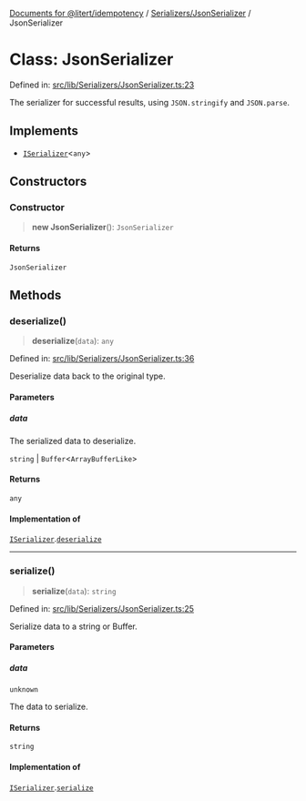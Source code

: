 [Documents for @litert/idempotency](../../../index.md) / [Serializers/JsonSerializer](../index.md) / JsonSerializer

# Class: JsonSerializer

Defined in: [src/lib/Serializers/JsonSerializer.ts:23](https://github.com/litert/idempotency.js/blob/master/src/lib/Serializers/JsonSerializer.ts#L23)

The serializer for successful results, using `JSON.stringify` and `JSON.parse`.

## Implements

- [`ISerializer`](../../../Types/interfaces/ISerializer.md)\<`any`\>

## Constructors

### Constructor

> **new JsonSerializer**(): `JsonSerializer`

#### Returns

`JsonSerializer`

## Methods

### deserialize()

> **deserialize**(`data`): `any`

Defined in: [src/lib/Serializers/JsonSerializer.ts:36](https://github.com/litert/idempotency.js/blob/master/src/lib/Serializers/JsonSerializer.ts#L36)

Deserialize data back to the original type.

#### Parameters

##### data

The serialized data to deserialize.

`string` | `Buffer`\<`ArrayBufferLike`\>

#### Returns

`any`

#### Implementation of

[`ISerializer`](../../../Types/interfaces/ISerializer.md).[`deserialize`](../../../Types/interfaces/ISerializer.md#deserialize)

***

### serialize()

> **serialize**(`data`): `string`

Defined in: [src/lib/Serializers/JsonSerializer.ts:25](https://github.com/litert/idempotency.js/blob/master/src/lib/Serializers/JsonSerializer.ts#L25)

Serialize data to a string or Buffer.

#### Parameters

##### data

`unknown`

The data to serialize.

#### Returns

`string`

#### Implementation of

[`ISerializer`](../../../Types/interfaces/ISerializer.md).[`serialize`](../../../Types/interfaces/ISerializer.md#serialize)

